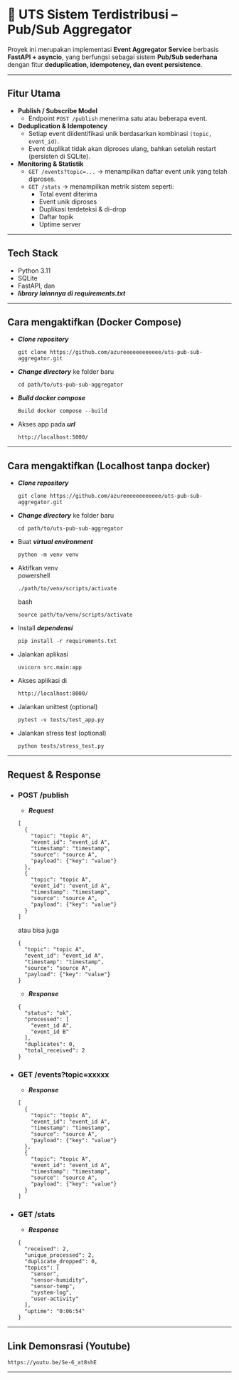 # 🧩 UTS Sistem Terdistribusi – Pub/Sub Aggregator

Proyek ini merupakan implementasi **Event Aggregator Service** berbasis **FastAPI + asyncio**, yang berfungsi sebagai sistem **Pub/Sub sederhana** dengan fitur **deduplication, idempotency, dan event persistence**.  

---

## Fitur Utama

- **Publish / Subscribe Model**
  - Endpoint `POST /publish` menerima satu atau beberapa event.
- **Deduplication & Idempotency**
  - Setiap event diidentifikasi unik berdasarkan kombinasi `(topic, event_id)`.
  - Event duplikat tidak akan diproses ulang, bahkan setelah restart (persisten di SQLite).
- **Monitoring & Statistik**
  - `GET /events?topic=...` → menampilkan daftar event unik yang telah diproses.
  - `GET /stats` → menampilkan metrik sistem seperti:
    - Total event diterima  
    - Event unik diproses  
    - Duplikasi terdeteksi & di-drop  
    - Daftar topik  
    - Uptime server  
  
  
---

## Tech Stack

- Python 3.11
- SQLite
- FastAPI, dan
- ***library lainnnya di requirements.txt***

---

## Cara mengaktifkan (Docker Compose)

- ***Clone repository***
  ```
  git clone https://github.com/azureeeeeeeeeeee/uts-pub-sub-aggregator.git
  ```
- ***Change directory*** ke folder baru
  ```
  cd path/to/uts-pub-sub-aggregator
  ```
- *****Build docker compose*****
  ```
  Build docker compose --build
  ```
- Akses app pada ***url***
  ```
  http://localhost:5000/
  ```

---

## Cara mengaktifkan (Localhost tanpa docker)

- ***Clone repository***
  ```
  git clone https://github.com/azureeeeeeeeeeee/uts-pub-sub-aggregator.git
  ```
- ***Change directory*** ke folder baru
  ```
  cd path/to/uts-pub-sub-aggregator
  ```
- Buat ***virtual environment***
  ```
  python -m venv venv
  ```
- Aktifkan venv  
  powershell
  ```
  ./path/to/venv/scripts/activate
  ```
  bash
  ```
  source path/to/venv/scripts/activate
  ```

- Install ***dependensi***  
  ```
  pip install -r requirements.txt
  ```

- Jalankan aplikasi
  ```
  uvicorn src.main:app
  ```

- Akses aplikasi di
  ```
  http://localhost:8000/
  ```

- Jalankan unittest (optional)  
  ```
  pytest -v tests/test_app.py
  ```

- Jalankan stress test (optional)  
  ```
  python tests/stress_test.py
  ```

---

## Request & Response

- ### POST /publish
  - *****Request*****
  ```
  [
    {
      "topic": "topic A",
      "event_id": "event_id A",
      "timestamp": "timestamp",
      "source": "source A",
      "payload": {"key": "value"}
    },
    {
      "topic": "topic A",
      "event_id": "event_id A",
      "timestamp": "timestamp",
      "source": "source A",
      "payload": {"key": "value"}
    }
  ]
  ```
  atau bisa juga
  ```
  {
    "topic": "topic A",
    "event_id": "event_id A",
    "timestamp": "timestamp",
    "source": "source A",
    "payload": {"key": "value"}
  }
  ```

  - *****Response*****
  ```
  {
    "status": "ok",
    "processed": [
      "event_id A",
      "event_id B"
    ],
    "duplicates": 0,
    "total_received": 2
  }
  ```


- ### GET /events?topic=xxxxx
  - *****Response*****
  ```
  [
    {
      "topic": "topic A",
      "event_id": "event_id A",
      "timestamp": "timestamp",
      "source": "source A",
      "payload": {"key": "value"}
    },
    {
      "topic": "topic A",
      "event_id": "event_id A",
      "timestamp": "timestamp",
      "source": "source A",
      "payload": {"key": "value"}
    }
  ]
  ```

- ### GET /stats
  - *****Response*****
  ```
  {
    "received": 2,
    "unique_processed": 2,
    "duplicate_dropped": 0,
    "topics": [
      "sensor",
      "sensor-humidity",
      "sensor-temp",
      "system-log",
      "user-activity"
    ],
    "uptime": "0:06:54"
  }
  ```

---

## Link Demonsrasi (Youtube)

```
https://youtu.be/Se-6_at8shE
```

---
